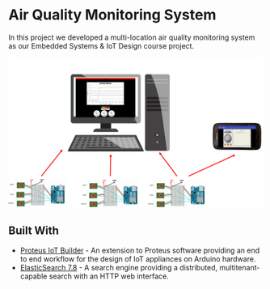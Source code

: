 # Air Quality Monitoring System
In this project we developed a multi-location air quality monitoring system as our Embedded Systems & IoT Design course project. 
<p align="center">
<img src="Report/figs/design.png" alt="drawing" width="600"/>
</p>

## Built With

* [Proteus IoT Builder](https://www.labcenter.com/iotbuilder/) - An extension to Proteus software providing an end to end workflow for the design of IoT appliances on Arduino hardware. 
* [ElasticSearch 7.8](https://www.elastic.co/downloads/elasticsearch) - A search engine providing a distributed, multitenant-capable search with an HTTP web interface.


